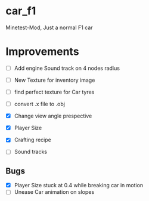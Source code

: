 # car_f1
Minetest-Mod, Just a normal F1 car 
# Improvements 

- [ ] Add engine Sound track on 4 nodes radius
- [ ] New Texture for inventory image 
- [ ] find perfect texture for Car tyres 
- [ ] convert .x file to .obj 
- [x] Change view angle prespective 
- [x] Player Size
- [x] Crafting recipe 
- [ ] Sound tracks 



## Bugs
- [x] Player Size stuck at 0.4 while breaking car in motion 
- [ ] Unease Car animation on slopes 
